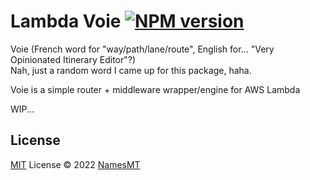 # Lambda Voie [![NPM version](https://img.shields.io/npm/v/lambda-voie?color=a1b858&label=)](https://www.npmjs.com/package/lambda-voie)

Voie (French word for "way/path/lane/route", English for... "Very Opinionated Itinerary Editor"?)  
Nah, just a random word I came up for this package, haha.  
  
Voie is a simple router + middleware wrapper/engine for AWS Lambda

WIP...

## License

[MIT](./LICENSE) License © 2022 [NamesMT](https://github.com/NamesMT)
